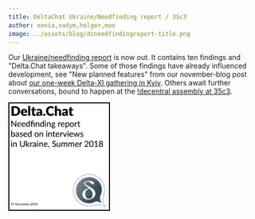```yaml
---
title: DeltaChat Ukraine/Needfinding report / 35c3 
author: xenia,vadym,holger,moo
image: ../assets/blog/dcneedfindingreport-title.png
---
```


Our [Ukraine/needfinding report](../assets/blog/dcneedfindingreport.pdf)
is now out. It contains ten findings and "Delta.Chat takeaways". Some of those findings
have already influenced development, see "New planned features" from our november-blog
post about [our one-week Delta-XI gathering in Kyiv](https://delta.chat/en/2018-11-17-deltaxi).
Others await further conversations, bound to happen at the [!decentral assembly at 35c3](https://signup.c3assemblies.de/assembly/c51983c8-b560-4d2b-95a1-f07a98c8e322). 

<a href="../assets/blog/dcneedfindingreport.pdf">
    <img src="../assets/blog/dcneedfindingreport-title.png" 
         width="200" style="border-width: 2px; border-color: black; border-style: solid;"/>
</a>


